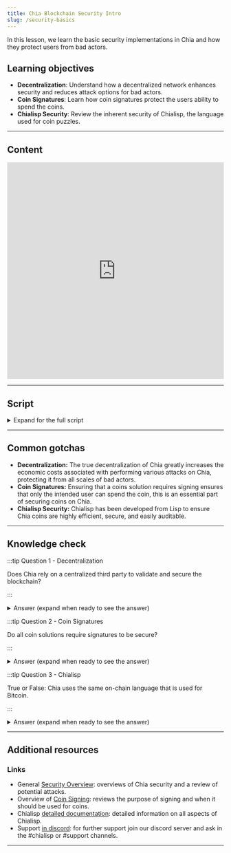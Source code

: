 ```yaml
---
title: Chia Blockchain Security Intro
slug: /security-basics
---
```


In this lesson, we learn the basic security implementations in Chia and how they protect users from bad actors.

## Learning objectives

- **Decentralization**: Understand how a decentralized network enhances security and reduces attack options for bad actors.
- **Coin Signatures**: Learn how coin signatures protect the users ability to spend the coins.
- **Chialisp Security**: Review the inherent security of Chialisp, the language used for coin puzzles.

---

## Content

<div class="videoWrapper">
<iframe width="100%" height="504" src="https://www.youtube.com/embed/CATI6OVHPAg" frameborder="0" allowfullscreen="allowfullscreen"></iframe>
</div>

---

## Script

<details>

<summary> Expand for the full script </summary>

00:00\
The Chia blockchain uses several layers of security.

00:10
The first the inherent security that comes from decentralization. By following a consensus method that prioritizes decentralization,

00:20
the network ensures that the new blocks being formed are not manipulated by bad actors. There is no need to have a trusted third party to validate transactions, as the network as a whole will weed out anything non-valid.

00:30
To secure transactions, we use signatures to protect the coins. In order to make sure that a transaction hasn’t been altered,

00:40
every spend bundle (the packet of information about a transaction that gets sent out to nodes) contains an aggregated signature that will only match if the underlying information is unaltered.

00:50
In addition, a common condition included in the coin is a required signature to spend, preventing anyone but the authorized party from using the coin.

01:00
Additionally, the language used to create "smart coins" is a custom flavor of Lisp called "Chialisp" that is designed to be highly efficient, secure, and easily auditable

01:10
so you can be sure about what exactly a coin is going to do when it is spent.

01:20

</details>

---

## Common gotchas

- **Decentralization:** The true decentralization of Chia greatly increases the economic costs associated with performing various attacks on Chia, protecting it from all scales of bad actors.
- **Coin Signatures:** Ensuring that a coins solution requires signing ensures that only the intended user can spend the coin, this is an essential part of securing coins on Chia.
- **Chialisp Security:** Chialisp has been developed from Lisp to ensure Chia coins are highly efficient, secure, and easily auditable.

---

## Knowledge check

:::tip Question 1 - Decentralization

Does Chia rely on a centralized third party to validate and secure the blockchain?

:::

<details>

<summary> Answer (expand when ready to see the answer)  </summary>

No, Chia is truly decentralized and its network ensures security and block validity through the established consensus mechanism.

</details>

:::tip Question 2 - Coin Signatures

Do all coin solutions require signatures to be secure?

:::

<details>

<summary> Answer (expand when ready to see the answer)  </summary>

No, while coin signatures are highly recommended for securing coins they are not required and Chialisp operators provide alternatives for securing coins.
Note - if building coin puzzles that do not require signed solutions be very attentive to all possible exploits, some of which are documented [here](https://chialisp.com/common_issues).

</details>

:::tip Question 3 - Chialisp

True or False: Chia uses the same on-chain language that is used for Bitcoin.

:::

<details>

<summary> Answer (expand when ready to see the answer) </summary>

False, a custom-developed flavor of Lisp called Chialisp was developed to be used for the Chia blockchain.

</details>

---

## Additional resources

### Links

- General [Security Overview](https://docs.chia.net/coin-set-security): overviews of Chia security and a review of potential attacks.
- Overview of [Coin Signing](https://docs.chia.net/coin-set-security/#signing): reviews the purpose of signing and when it should be used for coins.
- Chialisp [detailed documentation](https://chialisp.com/): detailed information on all aspects of Chialisp.
- Support [in discord](https://discord.gg/chia): for further support join our discord server and ask in the #chialisp or #support channels.

---
